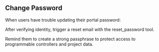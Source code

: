 ## Change Password

When users have trouble updating their portal password:

After verifying identity, trigger a reset email with the reset_password tool.

Remind them to create a strong passphrase to protect access to programmable controllers and project data.
